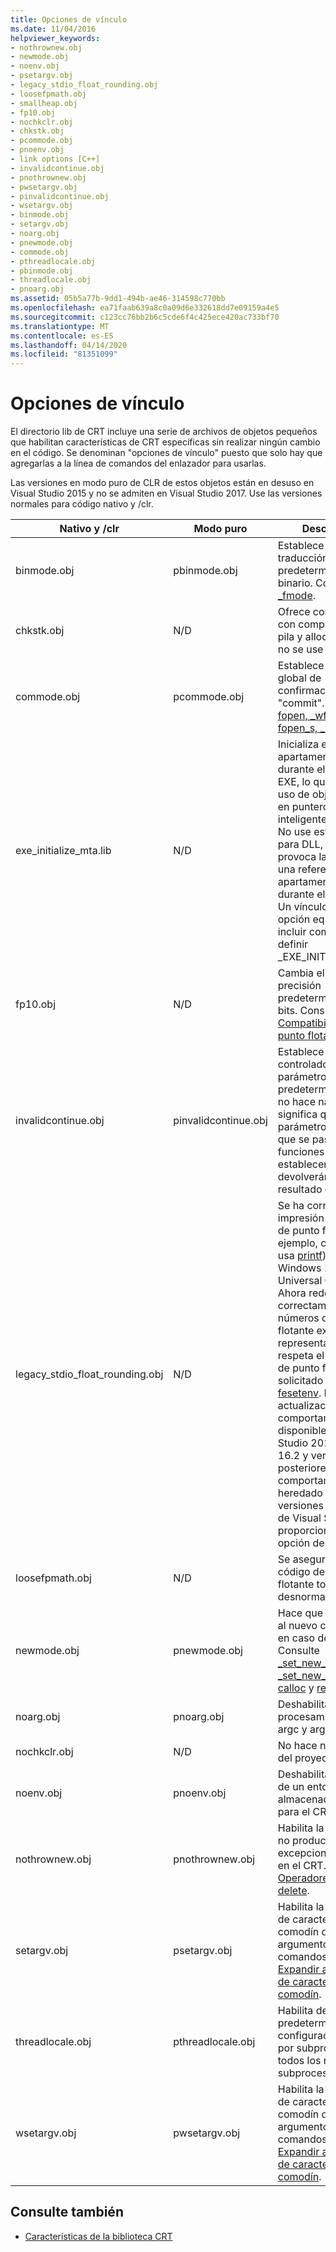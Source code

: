 ```yaml
---
title: Opciones de vínculo
ms.date: 11/04/2016
helpviewer_keywords:
- nothrownew.obj
- newmode.obj
- noenv.obj
- psetargv.obj
- legacy_stdio_float_rounding.obj
- loosefpmath.obj
- smallheap.obj
- fp10.obj
- nochkclr.obj
- chkstk.obj
- pcommode.obj
- pnoenv.obj
- link options [C++]
- invalidcontinue.obj
- pnothrownew.obj
- pwsetargv.obj
- pinvalidcontinue.obj
- wsetargv.obj
- binmode.obj
- setargv.obj
- noarg.obj
- pnewmode.obj
- commode.obj
- pthreadlocale.obj
- pbinmode.obj
- threadlocale.obj
- pnoarg.obj
ms.assetid: 05b5a77b-9dd1-494b-ae46-314598c770bb
ms.openlocfilehash: ea71faab639a8c0a09d6e332618dd7e09159a4e5
ms.sourcegitcommit: c123cc76bb2b6c5cde6f4c425ece420ac733bf70
ms.translationtype: MT
ms.contentlocale: es-ES
ms.lasthandoff: 04/14/2020
ms.locfileid: "81351099"
---
```

# <a name="link-options"></a>Opciones de vínculo

El directorio lib de CRT incluye una serie de archivos de objetos pequeños que habilitan características de CRT específicas sin realizar ningún cambio en el código. Se denominan "opciones de vínculo" puesto que solo hay que agregarlas a la línea de comandos del enlazador para usarlas.

Las versiones en modo puro de CLR de estos objetos están en desuso en Visual Studio 2015 y no se admiten en Visual Studio 2017. Use las versiones normales para código nativo y /clr.

|Nativo y /clr|Modo puro|Descripción|
|----------------------|---------------|-----------------|
|binmode.obj|pbinmode.obj|Establece el modo de traducción de archivo predeterminado en binario. Consulte [_fmode](../c-runtime-library/fmode.md).|
|chkstk.obj|N/D|Ofrece compatibilidad con comprobación de pila y alloca cuando no se use CRT.|
|commode.obj|pcommode.obj|Establece la marca global de confirmación en "commit". Consulte [fopen, _wfopen](../c-runtime-library/reference/fopen-wfopen.md) y [fopen_s, _wfopen_s](../c-runtime-library/reference/fopen-s-wfopen-s.md).|
|exe_initialize_mta.lib|N/D|Inicializa el apartamento MTA durante el inicio de EXE, lo que permite el uso de objetos COM en punteros inteligentes globales. No use esta opción para DLL, puesto que provoca la fuga de una referencia al apartamento MTA durante el apagado. Un vínculo a esta opción equivale a incluir combase.h y definir _EXE_INITIALIZE_MTA. |
|fp10.obj|N/D|Cambia el control de precisión predeterminado a 64 bits. Consulte [Compatibilidad con el punto flotante](../c-runtime-library/floating-point-support.md).|
|invalidcontinue.obj|pinvalidcontinue.obj|Establece un controlador de parámetros no válidos predeterminado que no hace nada, lo que significa que los parámetros no válidos que se pasen a funciones de CRT solo establecerán errno y devolverán un resultado de error.|
|legacy_stdio_float_rounding.obj|N/D|Se ha corregido la impresión de valores de punto flotante (por ejemplo, cuando se usa [printf](../c-runtime-library/reference/printf-printf-l-wprintf-wprintf-l.md)) con Windows 10 19041 Universal C Runtime. Ahora redondea correctamente los números de punto flotante exactamente representables, y respeta el redondeo de punto flotante solicitado por [fesetenv](../c-runtime-library/reference/fesetenv1.md). Esta actualización de comportamiento está disponible en Visual Studio 2019 versión 16.2 y versiones posteriores. El comportamiento heredado se usa en versiones anteriores de Visual Studio o proporcionando esta opción de vínculo.|
|loosefpmath.obj|N/D|Se asegura de que el código de punto flotante tolera valores desnormalizados.|
|newmode.obj|pnewmode.obj|Hace que [malloc](../c-runtime-library/reference/malloc.md) llame al nuevo controlador en caso de error. Consulte [_set_new_mode](../c-runtime-library/reference/set-new-mode.md), [_set_new_handler](../c-runtime-library/reference/set-new-handler.md), [calloc](../c-runtime-library/reference/calloc.md) y [realloc](../c-runtime-library/reference/realloc.md).|
|noarg.obj|pnoarg.obj|Deshabilita todo el procesamiento de argc y argv.|
|nochkclr.obj|N/D|No hace nada. Quitar del proyecto.|
|noenv.obj|pnoenv.obj|Deshabilita la creación de un entorno almacenado en caché para el CRT.|
|nothrownew.obj|pnothrownew.obj|Habilita la versión que no produce excepciones de new en el CRT. Consulte [Operadores new y delete](../cpp/new-and-delete-operators.md).|
|setargv.obj|psetargv.obj|Habilita la expansión de caracteres comodín de argumento de línea de comandos. Consulte [Expandir argumentos de caracteres comodín](../c-language/expanding-wildcard-arguments.md).|
|threadlocale.obj|pthreadlocale.obj|Habilita de forma predeterminada la configuración regional por subproceso para todos los nuevos subprocesos.|
|wsetargv.obj|pwsetargv.obj|Habilita la expansión de caracteres comodín de argumento de línea de comandos. Consulte [Expandir argumentos de caracteres comodín](../c-language/expanding-wildcard-arguments.md).|

## <a name="see-also"></a>Consulte también

- [Características de la biblioteca CRT](../c-runtime-library/crt-library-features.md)
